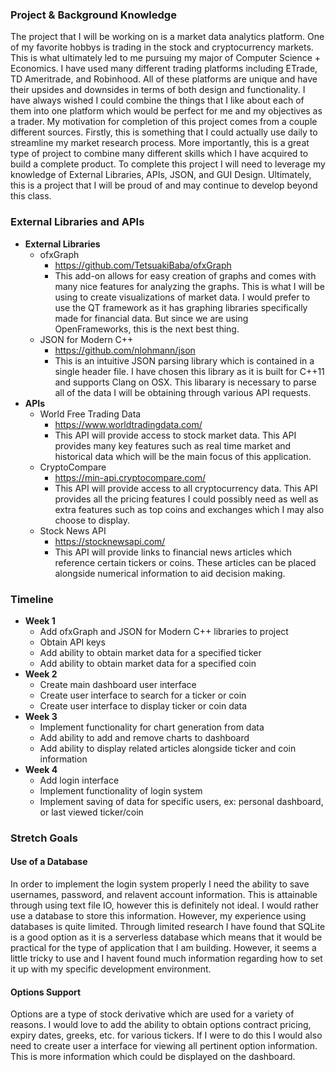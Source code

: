 <!-- Write your proposal here! Make sure to use properly-formatted Markdown! -->
### Project & Background Knowledge
The project that I will be working on is a market data analytics platform. One of my favorite hobbys is trading in the stock and cryptocurrency markets. This is what ultimately led to me pursuing my major of Computer Science + Economics. I have used many different trading platforms including ETrade, TD Ameritrade, and Robinhood. All of these platforms are unique and have their upsides and downsides in terms of both design and functionality. I have always wished I could combine the things that I like about each of them into one platform which would be perfect for me and my objectives as a trader. My motivation for completion of this project comes from a couple different sources. Firstly, this is something that I could actually use daily to streamline my market research process. More importantly, this is a great type of project to combine many different skills which I have acquired to build a complete product. To complete this project I will need to leverage my knowledge of External Libraries, APIs, JSON, and GUI Design. Ultimately, this is a project that I will be proud of and may continue to develop beyond this class.  

### External Libraries and APIs
* **External Libraries**
  * ofxGraph
    * https://github.com/TetsuakiBaba/ofxGraph
    * This add-on allows for easy creation of graphs and comes with many nice features for analyzing the graphs. This is what I will be using to create visualizations of market data. I would prefer to use the QT framework as it has graphing libraries specifically made for financial data. But since we are using OpenFrameworks, this is the next best thing.
  * JSON for Modern C++
    * https://github.com/nlohmann/json
    * This is an intuitive JSON parsing library which is contained in a single header file. I have chosen this library as it is built for C++11 and supports Clang on OSX. This libarary is necessary to parse all of the data I will be obtaining through various API requests.
* **APIs**
  * World Free Trading Data
    * https://www.worldtradingdata.com/
    * This API will provide access to stock market data. This API provides many key features such as real time market and historical data which will be the main focus of this application.
  * CryptoCompare
    * https://min-api.cryptocompare.com/
    * This API will provide access to all cryptocurrency data. This API provides all the pricing features I could possibly need as well as extra features such as top coins and exchanges which I may also choose to display. 
  * Stock News API
    * https://stocknewsapi.com/
    * This API will provide links to financial news articles which reference certain tickers or coins. These articles can be placed alongside numerical information to aid decision making.
  
### Timeline
* **Week 1**
  * Add ofxGraph and JSON for Modern C++ libraries to project
  * Obtain API keys 
  * Add ability to obtain market data for a specified ticker 
  * Add ability to obtain market data for a specified coin
* **Week 2**
  * Create main dashboard user interface 
  * Create user interface to search for a ticker or coin
  * Create user interface to display ticker or coin data
* **Week 3**
  * Implement functionality for chart generation from data
  * Add ability to add and remove charts to dashboard
  * Add ability to display related articles alongside ticker and coin information
* **Week 4**
  * Add login interface
  * Implement functionality of login system
  * Implement saving of data for specific users, ex: personal dashboard, or last viewed ticker/coin
  
### Stretch Goals
#### Use of a Database
In order to implement the login system properly I need the ability to save usernames, password, and relavent account information. This is attainable through using text file IO, however this is definitely not ideal. I would rather use a database to store this information. However, my experience using databases is quite limited. Through limited research I have found that SQLite is a good option as it is a serverless database which means that it would be practical for the type of application that I am building. However, it seems a little tricky to use and I havent found much information regarding how to set it up with my specific development environment. 

#### Options Support
Options are a type of stock derivative which are used for a variety of reasons. I would love to add the ability to obtain options contract pricing, expiry dates, greeks, etc. for various tickers. If I were to do this I would also need to create user a interface for viewing all pertinent option information. This is more information which could be displayed on the dashboard.
